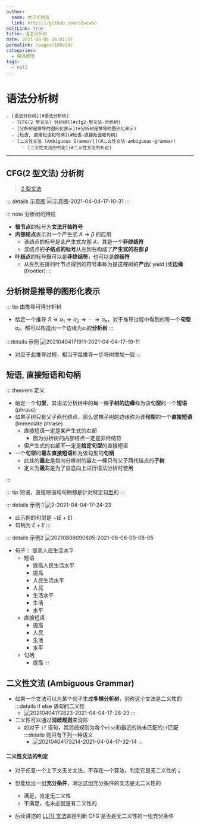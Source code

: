 ```yaml
---
author: 
  name: 木子识时务
  link: https://github.com/sbwcwso
editLink: true
title: 语法分析树
date: 2021-08-05 16:01:57
permalink: /pages/100e24/
categories: 
  - 编译原理
tags: 
  - null
---
```


# 语法分析树

```markmap
- [语法分析树](#语法分析树)
  - [CFG(2 型文法) 分析树](#cfg2-型文法-分析树)
  - [分析树是推导的图形化表示](#分析树是推导的图形化表示)
  - [短语, 直接短语和句柄](#短语-直接短语和句柄)
  - [二义性文法 (Ambiguous Grammar)](#二义性文法-ambiguous-grammar)
      - [二义性文法的判定](#二义性文法的判定)
```

---

## CFG(2 型文法) 分析树

> [2 型文法](/pages/cda182/#type-2-grammar2-型文法)

::: details 示意图
![示意图-2021-04-04-17-10-31](https://cdn.jsdelivr.net/gh/sbwcwso/PicBed@master/示意图-2021-04-04-17-10-31.png)
:::

::: note 分析树的特征
* **根节点**的标号为**文法开始符号**
* **内部结点**表示对一个产生式 $A\rightarrow \beta$ 的应用
  * 该结点的标号是此产生式左部 $A$，其是一个**非终结符**
  * 该结点的**子结点的标号**从左到右构成了**产生式的右部 $\beta$**
* **叶结点**的标号既可以是**非终结符**，也可以是**终结符**
  * 从左到右排列叶节点得到的符号串称为是这棵树的**产出**( yield )或**边缘**(frontier)
:::


## 分析树是推导的图形化表示

::: tip 由推导可得分析树
* 给定一个推导 $S\Rightarrow \alpha_1 \Rightarrow \alpha_2 \Rightarrow \cdots \Rightarrow \alpha_n$，对于推导过程中得到的每一个**句型**$\alpha_i$，都可以构造出一个边缘为$\alpha_i$的**分析树**
:::

:::details 示例
![20210404171911-2021-04-04-17-19-11](https://cdn.jsdelivr.net/gh/sbwcwso/PicBed@master/20210404171911-2021-04-04-17-19-11.png)
* 对应于此推导过程，相当于每推导一步将树增加一层
:::

## 短语, 直接短语和句柄
<!-- TODO  补充数学定义 -->
::: theorem 定义
* 给定一个**句型**，其语法分析树中的每一棵**子树的边缘**称为该**句型**的一个**短语**(phrase)
* 如果子树只有父子两代结点，那么这棵子树的边缘称为该**句型**的一个**直接短语**(immediate phrase)
  * 直接短语一定是某产生式的右部
    * 因为分析树的内部结点一定是非终结符
  * 但产生式的右部不一定是**给定句型**的直接短语
* 一个**句型**的**最左直接短语**称为该句型的**句柄**
  * 此处的**最左**是指向分析树的最左一棵只有父子两代结点的**子树**
  * 定义为**最左**是为了自底向上进行语法分析时使用

:::

::: tip
短语，直接短语和句柄都是针对特定[句型](/pages/556375/#句型和句子)的
:::

::: details 示例 1
![2-2021-04-04-17-24-23](https://cdn.jsdelivr.net/gh/sbwcwso/PicBed@master/2-2021-04-04-17-24-23.png)
* 此示例的句型是 $-(E+E)$
* 句柄为 $E+E$
:::

::: details 示例2
![20210806090805-2021-08-06-09-08-05](https://cdn.jsdelivr.net/gh/sbwcwso/PicBed@master/20210806090805-2021-08-06-09-08-05.png)

* 句子： 提高人民生活水平
  * 短语
    * 提高人民生活水平
    * 提高
    * 人民生活水平
    * 人民
    * 生活水平
    * 生活
    * 水平
  * 直接短语
    * 提高
    * 人民
    * 生活
    * 水平
  * 句柄
    * 提高
:::


## 二义性文法 (Ambiguous Grammar)

* 如果一个文法可以为某个句子生成**多棵分析树**，则称这个文法是二义性的
:::details if else 语句的二义性
  * ![20210404172823-2021-04-04-17-28-23](https://cdn.jsdelivr.net/gh/sbwcwso/PicBed@master/20210404172823-2021-04-04-17-28-23.png)
:::
* 二义性可以通过**消歧规则**来消除
  * 如对于 `if` 语句，其消歧规则为每个`else`和最近的尚未匹配的`if`匹配
    :::details 则只有下列一种语义
    * ![20210404173214-2021-04-04-17-32-14](https://cdn.jsdelivr.net/gh/sbwcwso/PicBed@master/20210404173214-2021-04-04-17-32-14.png)
    :::

#### 二义性文法的判定

* 对于任意一个上下文无关文法，不存在一个算法，判定它是无二义性的；
* 但能给出一组**充分条件**，满足这组充分条件的文法是无二义性的
  * 满足，肯定无二义性
  * 不满足，也未必就是有二义性的

* 后续讲述的 [LL(1) 文法](/pages/acf8bd)即是判断 CFG 是否是无二义性的一组充分条件